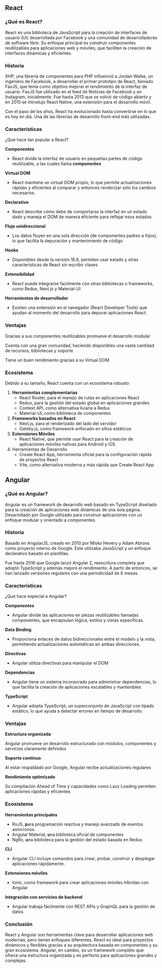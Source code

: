 ## React

### ¿Qué es React?

React es una biblioteca de JavaScript para la creación de interfaces de usuario (UI) desarrollada por Facebook y una comunidad de desarrolladores de software libre. Su enfoque principal es construir componentes reutilizables para aplicaciones web y móviles, que faciliten la creación de interfaces dinámicas y eficientes.

### Historia

XHP, una librería de componentes para PHP influenció a Jordan Walke, un ingeniero de Facebook, a desarrollar el primer prototipo de React, llamado FaxJS, que tenía como objetivo mejorar el rendimiento de la interfaz de usuario. FaxJS fue utilizado en el feed de Noticias de Facebook y en Instagram, inicialmente. Fue hasta 2013 que se volvió de código abierto y en 2015 se introdujo React Native, una extensión para el desarrollo móvil. 

Con el paso de los años, React ha evolucionado hasta convertirse en lo que es hoy en día. Una de las librerías de desarrollo front-end más utilizadas.

### Características

¿Qué hace tan popular a React?

**Componentes**

- React divide la interfaz de usuario en pequeñas partes de código reutilizable, a las cuales llama **componentes**

**Virtual DOM**

- React mantiene un virtual DOM propio, lo que permite actualizaciones rápidas  y eficientes al comparar y entonces renderizar sólo los cambios necesarios.

**Declarativo**

- React describe cómo debe de comportarse la interfaz en un estado dado y maneja el DOM de manera eficiente para reflejar esos estados

**Flujo unidireccional**

- Los datos fluyen en una sola dirección (de componentes padres a hijos), lo que facilita la depuración y mantenimiento de código

**Hooks**

- Disponibles desde la versión 16.8, permiten usar estado y otras características de React sin escribir clases

**Extensibilidad**

- React puede integrarse facilmente con otras bibliotecas o frameworks, como Redux, Next.js y Material-UI

**Herramientas de desarrollador**

- Existen una extensión en el navegador (React Developer Tools) que ayudan al momento del desarrollo para depurar aplicaciones React.

### Ventajas

Gracias a sus componentes reutilizables promueve el desarrollo modular

Cuenta con una gran comunidad, haciendo disponibles una vasta cantidad de recursos, bibliotecas y soporte

Tiene un buen rendimiento gracias a su Virtual DOM

### Ecosistema

Debido a su tamaño, React cuenta con un ecosistema robusto:

1. **Herramientas complementarias**
    - React Router, para el manejo de rutas en aplicaciones React
    - Redux, para la gestión del estado global en aplicaciones grandes
    - Context API, como alternativa liviana a Redux
    - Material-UI, como biblioteca de componentes
2. **Frameworks basados en React**
    - Next.js, para el renderizado del lado del servidor
    - Gatsby.js, como framework enfocado en sitios estáticos
3. **Extensiones Móviles**
    - React Native, que permite usar React para la creación de aplicaciones móviles nativas para Android y iOS
4. Herramientas de Desarrollo
    - Create React App, herramienta oficial para la configuración rápida de proyectos React
    - Vite, como alternativa moderna y más rápida que Create React App

## Angular

### ¿Qué es Angular?

Angular es un framework de desarrollo web basado en TypeScript diseñado para la creación de aplicaciones web dinámicas de una sola página. Desarrollado por Google utilizado para construir aplicaciones con un enfoque modular y orientado a componentes.

### Historia

Basado en AngularJS, creado en 2010 por Misko Hevery y Adam Abrons como proyecto interno de Google. Este utilizaba JavaScript y un enfoque declarativo basado en plantillas. 

Fue hasta 2016 que Google lanzó Angular 2, reescritura completa que adoptó TypeScript y además mejoró el rendimiento. A partir de entonces, se han lanzado versiones regulares con una periodicidad de 6 meses.

### Características

¿Qué hace especial a Angular?

**Componentes**

- Angular divide las aplicaciones en piezas reutilizables llamadas componentes, que encapsulan lógica, estilos y vistas específicas.

**Data Binding**

- Proporciona enlaces de datos bidireccionales entre el modelo y la vista, permitiendo actualizaciones automáticas en ambas direcciones.

**Directivas**

- Angular utiliza directivas para manipular el DOM

**Dependencias**

- Angular tiene un sistema incorporado para administrar dependencias, lo que facilita la creación de aplicaciones escalables y mantenibles

**TypeScript**

- Angular adopta TypeScript, un superconjunto de JavaScript con tipado estático, lo que ayuda a detectar errores en tiempo de desarrollo.

### Ventajas

**Estructura organizada**

Angular promueve un desarrollo estructurado con módulos, componentes y servicios claramente definidos

**Soporte continuo**

Al estar respaldado por Google, Angular recibe actualizaciones regulares

**Rendimiento optimizado**

Su compilación Ahead of Time y capacidades como Lazy Loading permiten aplicaciones rápidas y eficientes

### Ecosistema

**Herramientas principales**

- RxJS, **p**ara programación reactiva y manejo avanzado de eventos asíncronos.
- Angular Material, **u**na biblioteca oficial de componentes
- NgRx, **u**na biblioteca para la gestión del estado basada en Redux.

**CLI** 

- Angular CLI incluye comandos para crear, probar, construir y desplegar aplicaciones rápidamente.

**Extensiones móviles**

- Ionic, como framework para crear aplicaciones móviles híbridas con Angular

**Integración con servicios de backend**

- Angular trabaja fácilmente con REST APIs y GraphQL para la gestión de datos

### Conclusión

React y Angular son herramientas clave para desarrollar aplicaciones web modernas, pero tienen enfoques diferentes. React es ideal para proyectos dinámicos y flexibles gracias a su arquitectura basada en componentes y su gran ecosistema. Angular, en cambio, es un framework completo que ofrece una estructura organizada y es perfecto para aplicaciones grandes y complejas.